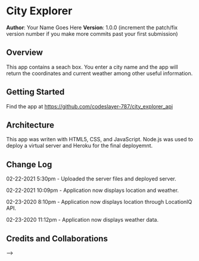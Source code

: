 
# City Explorer

**Author**: Your Name Goes Here
**Version**: 1.0.0 (increment the patch/fix version number if you make more commits past your first submission)

## Overview
This app contains a seach box.  You enter a city name and the app will return the coordinates and current weather among other useful information.

## Getting Started

Find the app at https://github.com/codeslayer-787/city_explorer_api

## Architecture

This app was writen with HTML5, CSS, and JavaScript.  Node.js was used to deploy a virtual server and Heroku for the final deployemnt.  

## Change Log

02-22-2021 5:30pm - Uploaded the server files and deployed server.

02-22-2021 10:09pm - Application now displays location and weather.

02-23-2020 8:10pm - Application now displays location through LocationIQ API.

02-23-2020 11:12pm - Application now displays weather data.

## Credits and Collaborations

<!-- Give credit (and a link) to other people or resources that helped you build this application. -->
-->
